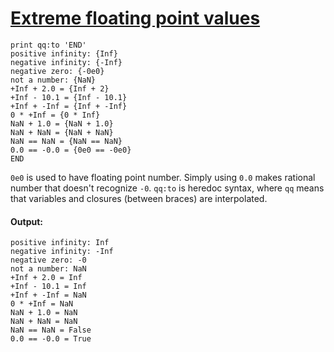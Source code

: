 [1]: http://rosettacode.org/wiki/Extreme_floating_point_values

# [Extreme floating point values][1]

```perl6
print qq:to 'END'
positive infinity: {Inf}
negative infinity: {-Inf}
negative zero: {-0e0}
not a number: {NaN}
+Inf + 2.0 = {Inf + 2}
+Inf - 10.1 = {Inf - 10.1}
+Inf + -Inf = {Inf + -Inf}
0 * +Inf = {0 * Inf}
NaN + 1.0 = {NaN + 1.0}
NaN + NaN = {NaN + NaN}
NaN == NaN = {NaN == NaN}
0.0 == -0.0 = {0e0 == -0e0}
END
```


`0e0` is used to have floating point number.
Simply using `0.0` makes rational number that doesn't recognize `-0`.
`qq:to` is heredoc syntax, where `qq` means
that variables and closures (between braces) are interpolated.


#### Output:
```
positive infinity: Inf
negative infinity: -Inf
negative zero: -0
not a number: NaN
+Inf + 2.0 = Inf
+Inf - 10.1 = Inf
+Inf + -Inf = NaN
0 * +Inf = NaN
NaN + 1.0 = NaN
NaN + NaN = NaN
NaN == NaN = False
0.0 == -0.0 = True
```